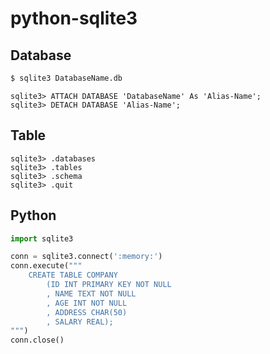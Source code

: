 # python-sqlite3

## Database
```bash
$ sqlite3 DatabaseName.db
```
```sqlite
sqlite3> ATTACH DATABASE 'DatabaseName' As 'Alias-Name';
sqlite3> DETACH DATABASE 'Alias-Name';
```

## Table
```sqlite
sqlite3> .databases
sqlite3> .tables
sqlite3> .schema
sqlite3> .quit
```

## Python
```python
import sqlite3

conn = sqlite3.connect(':memory:')
conn.execute("""
    CREATE TABLE COMPANY
        (ID INT PRIMARY KEY NOT NULL
        , NAME TEXT NOT NULL
        , AGE INT NOT NULL
        , ADDRESS CHAR(50)
        , SALARY REAL);
""")
conn.close()
```
